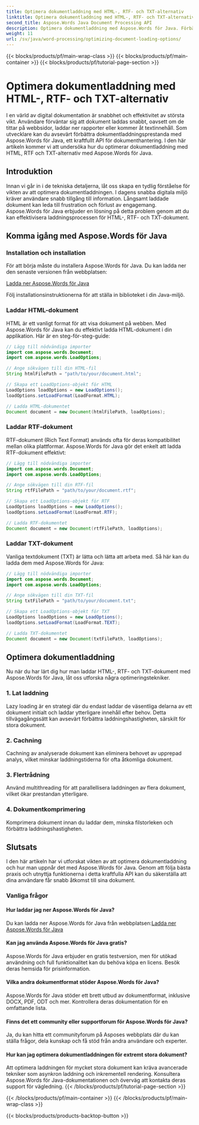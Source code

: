 ```yaml
---
title: Optimera dokumentladdning med HTML-, RTF- och TXT-alternativ
linktitle: Optimera dokumentladdning med HTML-, RTF- och TXT-alternativ
second_title: Aspose.Words Java Document Processing API
description: Optimera dokumentladdning med Aspose.Words för Java. Förbättra hastighet och effektivitet för HTML-, RTF- och TXT-filer. Förbättra användarupplevelsen idag!
weight: 11
url: /sv/java/word-processing/optimizing-document-loading-options/
---
```


{{< blocks/products/pf/main-wrap-class >}}
{{< blocks/products/pf/main-container >}}
{{< blocks/products/pf/tutorial-page-section >}}

# Optimera dokumentladdning med HTML-, RTF- och TXT-alternativ


I en värld av digital dokumentation är snabbhet och effektivitet av största vikt. Användare förväntar sig att dokument laddas snabbt, oavsett om de tittar på webbsidor, laddar ner rapporter eller kommer åt textinnehåll. Som utvecklare kan du avsevärt förbättra dokumentladdningsprestanda med Aspose.Words för Java, ett kraftfullt API för dokumenthantering. I den här artikeln kommer vi att undersöka hur du optimerar dokumentladdning med HTML, RTF och TXT-alternativ med Aspose.Words för Java.

## Introduktion

Innan vi går in i de tekniska detaljerna, låt oss skapa en tydlig förståelse för vikten av att optimera dokumentladdningen. I dagens snabba digitala miljö kräver användare snabb tillgång till information. Långsamt laddade dokument kan leda till frustration och förlust av engagemang. Aspose.Words för Java erbjuder en lösning på detta problem genom att du kan effektivisera laddningsprocessen för HTML-, RTF- och TXT-dokument.

## Komma igång med Aspose.Words för Java

### Installation och installation

För att börja måste du installera Aspose.Words för Java. Du kan ladda ner den senaste versionen från webbplatsen:

[Ladda ner Aspose.Words för Java](https://releases.aspose.com/words/java/)

Följ installationsinstruktionerna för att ställa in biblioteket i din Java-miljö.

### Laddar HTML-dokument

HTML är ett vanligt format för att visa dokument på webben. Med Aspose.Words för Java kan du effektivt ladda HTML-dokument i din applikation. Här är en steg-för-steg-guide:

```java
// Lägg till nödvändiga importer
import com.aspose.words.Document;
import com.aspose.words.LoadOptions;

// Ange sökvägen till din HTML-fil
String htmlFilePath = "path/to/your/document.html";

// Skapa ett LoadOptions-objekt för HTML
LoadOptions loadOptions = new LoadOptions();
loadOptions.setLoadFormat(LoadFormat.HTML);

// Ladda HTML-dokumentet
Document document = new Document(htmlFilePath, loadOptions);
```

### Laddar RTF-dokument

RTF-dokument (Rich Text Format) används ofta för deras kompatibilitet mellan olika plattformar. Aspose.Words för Java gör det enkelt att ladda RTF-dokument effektivt:

```java
// Lägg till nödvändiga importer
import com.aspose.words.Document;
import com.aspose.words.LoadOptions;

// Ange sökvägen till din RTF-fil
String rtfFilePath = "path/to/your/document.rtf";

// Skapa ett LoadOptions-objekt för RTF
LoadOptions loadOptions = new LoadOptions();
loadOptions.setLoadFormat(LoadFormat.RTF);

// Ladda RTF-dokumentet
Document document = new Document(rtfFilePath, loadOptions);
```

### Laddar TXT-dokument

Vanliga textdokument (TXT) är lätta och lätta att arbeta med. Så här kan du ladda dem med Aspose.Words för Java:

```java
// Lägg till nödvändiga importer
import com.aspose.words.Document;
import com.aspose.words.LoadOptions;

// Ange sökvägen till din TXT-fil
String txtFilePath = "path/to/your/document.txt";

// Skapa ett LoadOptions-objekt för TXT
LoadOptions loadOptions = new LoadOptions();
loadOptions.setLoadFormat(LoadFormat.TEXT);

// Ladda TXT-dokumentet
Document document = new Document(txtFilePath, loadOptions);
```

## Optimera dokumentladdning

Nu när du har lärt dig hur man laddar HTML-, RTF- och TXT-dokument med Aspose.Words för Java, låt oss utforska några optimeringstekniker.

### 1. Lat laddning

Lazy loading är en strategi där du endast laddar de väsentliga delarna av ett dokument initialt och laddar ytterligare innehåll efter behov. Detta tillvägagångssätt kan avsevärt förbättra laddningshastigheten, särskilt för stora dokument.

### 2. Cachning

Cachning av analyserade dokument kan eliminera behovet av upprepad analys, vilket minskar laddningstiderna för ofta åtkomliga dokument.

### 3. Flertrådning

Använd multithreading för att parallellisera laddningen av flera dokument, vilket ökar prestandan ytterligare.

### 4. Dokumentkomprimering

Komprimera dokument innan du laddar dem, minska filstorleken och förbättra laddningshastigheten.

## Slutsats

I den här artikeln har vi utforskat vikten av att optimera dokumentladdning och hur man uppnår det med Aspose.Words för Java. Genom att följa bästa praxis och utnyttja funktionerna i detta kraftfulla API kan du säkerställa att dina användare får snabb åtkomst till sina dokument.

### Vanliga frågor

#### Hur laddar jag ner Aspose.Words för Java?

 Du kan ladda ner Aspose.Words för Java från webbplatsen:[Ladda ner Aspose.Words för Java](https://releases.aspose.com/words/java/)

#### Kan jag använda Aspose.Words för Java gratis?

Aspose.Words för Java erbjuder en gratis testversion, men för utökad användning och full funktionalitet kan du behöva köpa en licens. Besök deras hemsida för prisinformation.

#### Vilka andra dokumentformat stöder Aspose.Words för Java?

Aspose.Words för Java stöder ett brett utbud av dokumentformat, inklusive DOCX, PDF, ODT och mer. Kontrollera deras dokumentation för en omfattande lista.

#### Finns det ett community eller supportforum för Aspose.Words för Java?

Ja, du kan hitta ett communityforum på Asposes webbplats där du kan ställa frågor, dela kunskap och få stöd från andra användare och experter.

#### Hur kan jag optimera dokumentladdningen för extremt stora dokument?

Att optimera laddningen för mycket stora dokument kan kräva avancerade tekniker som asynkron laddning och inkrementell rendering. Konsultera Aspose.Words för Java-dokumentationen och överväg att kontakta deras support för vägledning.
{{< /blocks/products/pf/tutorial-page-section >}}

{{< /blocks/products/pf/main-container >}}
{{< /blocks/products/pf/main-wrap-class >}}

{{< blocks/products/products-backtop-button >}}
